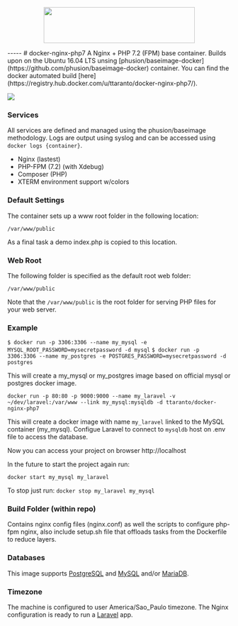 <p align="center">
  <a href="http://docker.io">
    <img height="81" width="341" src="http://upload.wikimedia.org/wikipedia/commons/7/79/Docker_(container_engine)_logo.png">
  </a>
</p>
-----
# docker-nginx-php7
A Nginx + PHP 7.2 (FPM) base container. Builds upon on the Ubuntu 16.04 LTS unsing [phusion/baseimage-docker](https://github.com/phusion/baseimage-docker) container. You can find the docker automated build [here](https://registry.hub.docker.com/u/ttaranto/docker-nginx-php7/).

[![](https://images.microbadger.com/badges/image/ttaranto/docker-nginx-php7.svg)](https://microbadger.com/images/ttaranto/docker-nginx-php7 "Get your own image badge on microbadger.com")

### Services
All services are defined and managed using the phusion/baseimage methodology. Logs are output using syslog and can be accessed using ``docker logs {container}``.

* Nginx (lastest)
* PHP-FPM (7.2) (with Xdebug)
* Composer (PHP)
* XTERM environment support w/colors

### Default Settings
The container sets up a www root folder in the following location:

``/var/www/public``

As a final task a demo index.php is copied to this location.

### Web Root
The following folder is specified as the default root web folder:

``/var/www/public``

Note that the ``/var/www/public`` is the root folder for serving PHP files for your web server.

### Example
``$ docker run -p 3306:3306 --name my_mysql -e MYSQL_ROOT_PASSWORD=mysecretpassword -d mysql``
``$ docker run -p 3306:3306 --name my_postgres -e POSTGRES_PASSWORD=mysecretpassword -d postgres``

This will create a my_mysql or my_postgres image based on official mysql or postgres docker image.

``docker run -p 80:80 -p 9000:9000 --name my_laravel -v ~/dev/laravel:/var/www --link my_mysql:mysqldb -d ttaranto/docker-nginx-php7``

This will create a docker image with name `my_laravel` linked to the MySQL container (my_mysql). Configue Laravel to connect to `mysqldb` host on .env file to access the database.

Now you can access your project on browser http://localhost

In the future to start the project again run:

``docker start my_mysql my_laravel``

To stop just run:
``docker stop my_laravel my_mysql``

### Build Folder (within repo)
Contains nginx config files (nginx.conf) as well the scripts to configure php-fpm nginx, also include setup.sh file that offloads tasks from the Dockerfile to reduce layers.

### Databases
This image supports [PostgreSQL](https://hub.docker.com/_/postgres/) and [MySQL](https://hub.docker.com/_/mysql/) and/or [MariaDB](https://hub.docker.com/_/mariadb/).

### Timezone
The machine is configured to user America/Sao_Paulo timezone. The Nginx configuration is ready to run a [Laravel](https://laravel.com/) app.
